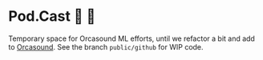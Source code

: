 # Pod.Cast 🎱 🐋

Temporary space for Orcasound ML efforts, until we refactor a bit and add to [Orcasound](https://github.com/orcasound). 
See the branch `public/github` for WIP code. 

